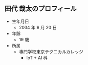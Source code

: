 ## 田代 哉太のプロフィール

- 生年月日
  - 2004 年 9 月 20 日
- 年齢
  - 19 歳
- 所属
  - 専門学校東京テクニカルカレッジ
    - IoT + AI 科
